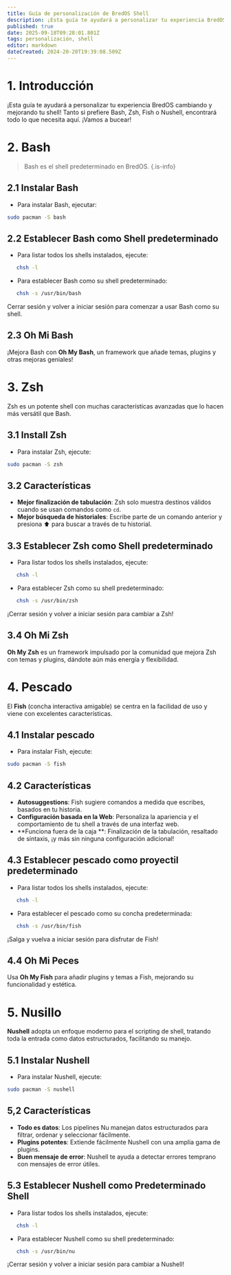 ```yaml
---
title: Guía de personalización de BredOS Shell
description: ¡Esta guía te ayudará a personalizar tu experiencia BredOS cambiando y mejorando tu shell!
published: true
date: 2025-09-18T09:28:01.801Z
tags: personalización, shell
editor: markdown
dateCreated: 2024-20-20T19:39:08.509Z
---
```


# 1. Introducción

¡Esta guía te ayudará a personalizar tu experiencia BredOS cambiando y mejorando tu shell!  Tanto si prefiere Bash, Zsh, Fish o Nushell, encontrará todo lo que necesita aquí. ¡Vamos a bucear!

# 2. Bash

> Bash es el shell predeterminado en BredOS.
> {.is-info}

## 2.1 Instalar Bash

- Para instalar Bash, ejecutar:

```bash
sudo pacman -S bash
```

## 2.2 Establecer Bash como Shell predeterminado

- Para listar todos los shells instalados, ejecute:

```bash
   chsh -l
```

- Para establecer Bash como su shell predeterminado:

```bash
   chsh -s /usr/bin/bash
```

Cerrar sesión y volver a iniciar sesión para comenzar a usar Bash como su shell.

## 2.3 Oh Mi Bash

¡Mejora Bash con **Oh My Bash**, un framework que añade temas, plugins y otras mejoras geniales!

# 3. Zsh

Zsh es un potente shell con muchas características avanzadas que lo hacen más versátil que Bash.

## 3.1 Install Zsh

- Para instalar Zsh, ejecute:

```bash
sudo pacman -S zsh
```

## 3.2 Características

- **Mejor finalización de tabulación**: Zsh solo muestra destinos válidos cuando se usan comandos como `cd`.
- **Mejor búsqueda de historiales**: Escribe parte de un comando anterior y presiona ⬆️ para buscar a través de tu historial.

## 3.3 Establecer Zsh como Shell predeterminado

- Para listar todos los shells instalados, ejecute:

```bash
   chsh -l
```

- Para establecer Zsh como su shell predeterminado:

```bash
   chsh -s /usr/bin/zsh
```

¡Cerrar sesión y volver a iniciar sesión para cambiar a Zsh!

## 3.4 Oh Mi Zsh

**Oh My Zsh** es un framework impulsado por la comunidad que mejora Zsh con temas y plugins, dándote aún más energía y flexibilidad.

# 4. Pescado

El **Fish** (concha interactiva amigable) se centra en la facilidad de uso y viene con excelentes características.

## 4.1 Instalar pescado

- Para instalar Fish, ejecute:

```bash
sudo pacman -S fish
```

## 4.2 Características

- **Autosuggestions**: Fish sugiere comandos a medida que escribes, basados en tu historia.
- **Configuración basada en la Web**: Personaliza la apariencia y el comportamiento de tu shell a través de una interfaz web.
- \*\*Funciona fuera de la caja \*\*: Finalización de la tabulación, resaltado de sintaxis, ¡y más sin ninguna configuración adicional!

## 4.3 Establecer pescado como proyectil predeterminado

- Para listar todos los shells instalados, ejecute:

```bash
   chsh -l
```

- Para establecer el pescado como su concha predeterminada:

```bash
   chsh -s /usr/bin/fish
```

¡Salga y vuelva a iniciar sesión para disfrutar de Fish!

## 4.4 Oh Mi Peces

Usa **Oh My Fish** para añadir plugins y temas a Fish, mejorando su funcionalidad y estética.

# 5. Nusillo

**Nushell** adopta un enfoque moderno para el scripting de shell, tratando toda la entrada como datos estructurados, facilitando su manejo.

## 5.1 Instalar Nushell

- Para instalar Nushell, ejecute:

```bash
sudo pacman -S nushell
```

## 5,2 Características

- **Todo es datos**: Los pipelines Nu manejan datos estructurados para filtrar, ordenar y seleccionar fácilmente.
- **Plugins potentes**: Extiende fácilmente Nushell con una amplia gama de plugins.
- **Buen mensaje de error**: Nushell te ayuda a detectar errores temprano con mensajes de error útiles.

## 5.3 Establecer Nushell como Predeterminado Shell

- Para listar todos los shells instalados, ejecute:

```bash
   chsh -l
```

- Para establecer Nushell como su shell predeterminado:

```bash
   chsh -s /usr/bin/nu
```

¡Cerrar sesión y volver a iniciar sesión para cambiar a Nushell!
